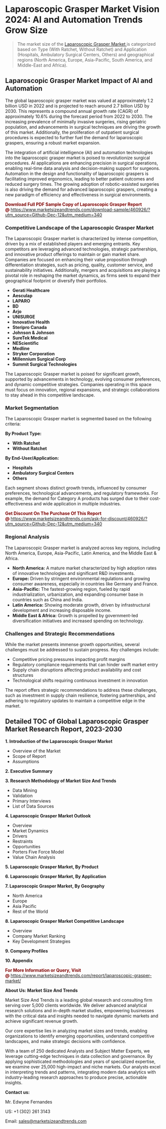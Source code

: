 <H1>Laparoscopic Grasper Market Vision 2024: AI and Automation Trends Grow Size</H1><blockquote><p>The market size of the <a href="https://www.marketsizeandtrends.com/download-sample/460926/?utm_source=Github-Dec-12&amp;utm_medium=340" target="_blank">Laparoscopic Grasper Market </a>is categorized based on Type (With Ratchet, Without Ratchet) and Application (Hospitals, Ambulatory Surgical Centers, Others) and geographical regions (North America, Europe, Asia-Pacific, South America, and Middle-East and Africa).</p></blockquote><p><h2>Laparoscopic Grasper Market Impact of AI and Automation</h2><p>The global laparoscopic grasper market was valued at approximately 1.2 billion USD in 2022 and is projected to reach around 2.7 billion USD by 2030. This represents a compound annual growth rate (CAGR) of approximately 10.6% during the forecast period from 2022 to 2030. The increasing prevalence of minimally invasive surgeries, rising geriatric population, and advancements in surgical techniques are driving the growth of this market. Additionally, the proliferation of outpatient surgical procedures is expected to further fuel the demand for laparoscopic graspers, ensuring a robust market expansion.</p><p>The integration of artificial intelligence (AI) and automation technologies into the laparoscopic grasper market is poised to revolutionize surgical procedures. AI applications are enhancing precision in surgical operations, enabling real-time data analysis and decision-making support for surgeons. Automation in the design and functionality of laparoscopic graspers is facilitating improved ergonomics, leading to better patient outcomes and reduced surgery times. The growing adoption of robotic-assisted surgeries is also driving the demand for advanced laparoscopic graspers, creating a new paradigm of efficiency and effectiveness in surgical environments.</p></p><p><strong><span style="color: #800000;">Download Full PDF Sample Copy of Laparoscopic Grasper Report @</span>&nbsp;</strong><a href="https://www.marketsizeandtrends.com/download-sample/460926/?utm_source=Github-Dec-12&amp;utm_medium=340">https://www.marketsizeandtrends.com/download-sample/460926/?utm_source=Github-Dec-12&amp;utm_medium=340</a></p><h3>Competitive Landscape of the Laparoscopic Grasper Market</h3><p>The Laparoscopic Grasper market is characterized by intense competition, driven by a mix of established players and emerging entrants. Key competitors are leveraging advanced technologies, strategic partnerships, and innovative product offerings to maintain or gain market share. Companies are focused on enhancing their value proposition through differentiation strategies, such as pricing, quality, customer service, and sustainability initiatives. Additionally, mergers and acquisitions are playing a pivotal role in reshaping the market dynamics, as firms seek to expand their geographical footprint or diversify their portfolios.</p><p><strong><p><ul><li>Gerati Healthcare </li><li> Aesculap </li><li> LAPARO </li><li> BD </li><li> Arjo </li><li> UNISURGE </li><li> Innovative Health </li><li> Steripro Canada </li><li> Johnson & Johnson </li><li> SureTek Medical </li><li> NEScientific </li><li> Medline </li><li> Stryker Corporation </li><li> Millennium Surgical Corp </li><li> Summit Surgical Technologies</p></li></ul></p></strong></p><p>The Laparoscopic Grasper market is poised for significant growth, supported by advancements in technology, evolving consumer preferences, and dynamic competitive strategies. Companies operating in this space must focus on innovation, regional expansions, and strategic collaborations to stay ahead in this competitive landscape.</p><h3>Market Segmentation</h3><p>The Laparoscopic Grasper market is segmented based on the following criteria:</p><p><strong>By Product Type:</strong></p><p><strong><p><ul><li>With Ratchet </li><li> Without Ratchet</p></li></ul></p></strong></p><p><strong>By End-User/Application:</strong></p><p><strong><p><ul><li>Hospitals </li><li> Ambulatory Surgical Centers </li><li> Others</p></li></ul></p></strong></p><p>Each segment shows distinct growth trends, influenced by consumer preferences, technological advancements, and regulatory frameworks. For example, the demand for Category A products has surged due to their cost-effectiveness and wide application in multiple industries.</p><p><strong><span style="color: #800000;">Get Discount On The Purchase Of This Report @&nbsp;</span></strong><a href="https://www.marketsizeandtrends.com/ask-for-discount/460926/?utm_source=Github-Dec-12&amp;utm_medium=340">https://www.marketsizeandtrends.com/ask-for-discount/460926/?utm_source=Github-Dec-12&amp;utm_medium=340</a></p><h3>Regional Analysis</h3><p>The Laparoscopic Grasper market is analyzed across key regions, including North America, Europe, Asia-Pacific, Latin America, and the Middle East &amp; Africa.</p><ul><li><strong>North America:</strong> A mature market characterized by high adoption rates of innovative technologies and significant R&amp;D investments.</li><li><strong>Europe:</strong> Driven by stringent environmental regulations and growing consumer awareness, especially in countries like Germany and France.</li><li><strong>Asia-Pacific:</strong> The fastest-growing region, fueled by rapid industrialization, urbanization, and expanding consumer base in countries such as China and India.</li><li><strong>Latin America:</strong> Showing moderate growth, driven by infrastructural development and increasing disposable income.</li><li><strong>Middle East &amp; Africa:</strong> Growth is propelled by government-led diversification initiatives and increased spending on technology.</li></ul><h3>Challenges and Strategic Recommendations</h3><p>While the market presents immense growth opportunities, several challenges must be addressed to sustain progress. Key challenges include:</p><ul><li>Competitive pricing pressures impacting profit margins</li><li>Regulatory compliance requirements that can hinder swift market entry</li><li>Supply chain disruptions affecting product availability and cost structures</li><li>Technological shifts requiring continuous investment in innovation</li></ul><p>The report offers strategic recommendations to address these challenges, such as investment in supply chain resilience, fostering partnerships, and adhering to regulatory updates to maintain a competitive edge in the market.</p><h2>Detailed TOC of Global Laparoscopic Grasper Market Research Report, 2023-2030</h2><p><strong>1. Introduction of the Laparoscopic Grasper Market</strong></p><ul><li>Overview of the Market</li><li>Scope of Report</li><li>Assumptions&nbsp;</li></ul><p><strong>2. Executive Summary</strong></p><p><strong>3. Research Methodology of <strong>Market Size And Trends</strong></strong></p><ul><li>Data Mining</li><li>Validation</li><li>Primary Interviews</li><li>List of Data Sources&nbsp;</li></ul><p><strong>4. Laparoscopic Grasper Market Outlook</strong></p><ul><li>Overview</li><li>Market Dynamics</li><li>Drivers</li><li>Restraints</li><li>Opportunities</li><li>Porters Five Force Model</li><li>Value Chain Analysis&nbsp;</li></ul><p><strong>5. Laparoscopic Grasper Market, By Product</strong></p><p><strong>6. Laparoscopic Grasper Market, By Application</strong></p><p><strong>7. Laparoscopic Grasper Market, By Geography</strong></p><ul><li>North America</li><li>Europe</li><li>Asia Pacific</li><li>Rest of the World&nbsp;</li></ul><p><strong>8. Laparoscopic Grasper Market Competitive Landscape</strong></p><ul><li>Overview</li><li>Company Market Ranking</li><li>Key Development Strategies&nbsp;</li></ul><p><strong>9. Company Profiles</strong></p><p><strong>10. Appendix</strong></p><p><strong><span style="color: #800000;">For More Information or Query, Visit @&nbsp;</span></strong><a href="https://www.marketsizeandtrends.com/report/laparoscopic-grasper-market/">https://www.marketsizeandtrends.com/report/laparoscopic-grasper-market/</a></p><p></p><p><strong>About Us:&nbsp;Market Size And Trends</strong></p><p>Market Size And Trends&nbsp;is a leading global research and consulting firm serving over 5,000 clients worldwide. We deliver advanced analytical research solutions and in-depth market studies, empowering businesses with the critical data and insights needed to navigate dynamic markets and achieve significant revenue growth.</p><p>Our core expertise lies in analyzing market sizes and trends, enabling organizations to identify emerging opportunities, understand competitive landscapes, and make strategic decisions with confidence.</p><p>With a team of 250 dedicated Analysts and Subject Matter Experts, we leverage cutting-edge techniques in data collection and governance. By applying sophisticated methodologies and years of specialized expertise, we examine over 25,000 high-impact and niche markets. Our analysts excel in interpreting trends and patterns, integrating modern data analytics with industry-leading research approaches to produce precise, actionable insights.</p><p><strong>Contact us:</strong></p><p>Mr. Edwyne Fernandes</p><p>US: +1 (302) 261 3143</p><p>Email: <a href="mailto:sales@marketsizeandtrends.com">sales@marketsizeandtrends.com</a>&nbsp;</p>
